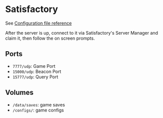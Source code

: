 # Satisfactory

See [Configuration file reference](https://satisfactory.fandom.com/wiki/Dedicated_servers/Configuration_files)

After the server is up, connect to it via Satisfactory's Server Manager and claim it, then follow the on screen prompts.

## Ports

- `7777/udp`:	Game Port
- `15000/udp`:  Beacon Port
- `15777/udp`:  Query Port

## Volumes

- `/data/saves`: game saves
- `/configs/`: game configs

